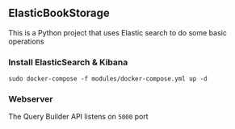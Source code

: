 ## ElasticBookStorage

This is a Python project that uses Elastic search to do some basic operations

### Install ElasticSearch & Kibana

```
sudo docker-compose -f modules/docker-compose.yml up -d
```
### Webserver

The Query Builder API listens on `5000` port